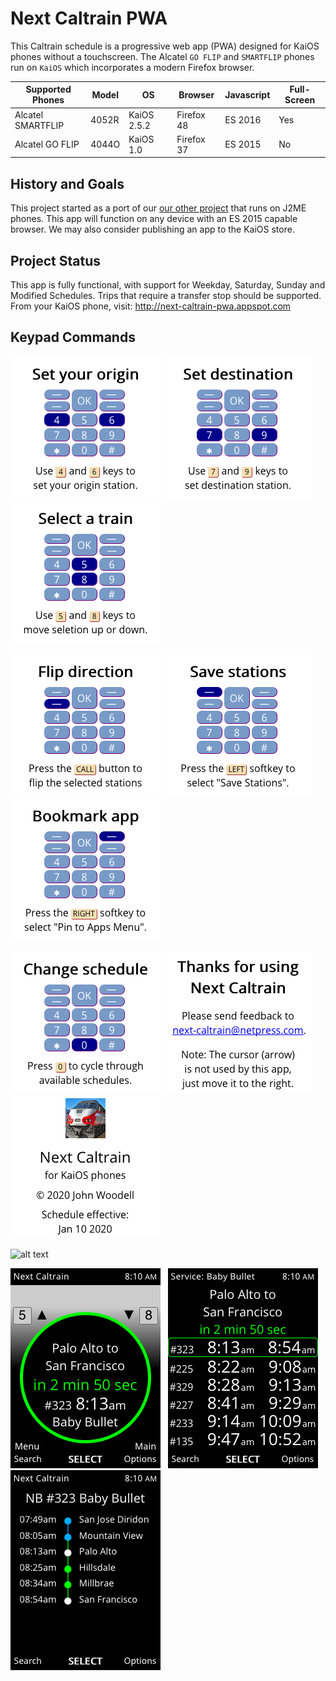 # Next Caltrain PWA

This Caltrain schedule is a progressive web app (PWA) designed for KaiOS phones without a touchscreen.
The Alcatel `GO FLIP` and `SMARTFLIP` phones run on `KaiOS` which incorporates a modern Firefox browser.

| Supported Phones  | Model | OS          | Browser    | Javascript | Full-Screen |
| ----------------- | ------|------------ | ---------- | ---------- | ----------- |
| Alcatel SMARTFLIP | 4052R | KaiOS 2.5.2 | Firefox 48 | ES 2016    | Yes         |
| Alcatel GO FLIP   | 4044O | KaiOS 1.0   | Firefox 37 | ES 2015    | No          |

## History and Goals

This project started as a port of our [our other project](https://github.com/woodie/Caltrain-Schedule-MIDlet)
that runs on J2ME phones. This app will function on any device with an ES 2015 capable browser.
We may also consider publishing an app to the KaiOS store.

## Project Status

This app is fully functional, with support for Weekday, Saturday, Sunday and Modified Schedules.
Trips that require a transfer stop should be supported. From your KaiOS phone, visit:
http://next-caltrain-pwa.appspot.com

## Keypad Commands

![alt text](https://raw.githubusercontent.com/woodie/next-caltrain-pwa/master/docs/help0.png)
![alt text](https://raw.githubusercontent.com/woodie/next-caltrain-pwa/master/docs/help1.png)
![alt text](https://raw.githubusercontent.com/woodie/next-caltrain-pwa/master/docs/help2.png)

![alt text](https://raw.githubusercontent.com/woodie/next-caltrain-pwa/master/docs/help3.png)
![alt text](https://raw.githubusercontent.com/woodie/next-caltrain-pwa/master/docs/help4.png)
![alt text](https://raw.githubusercontent.com/woodie/next-caltrain-pwa/master/docs/help5.png)

![alt text](https://raw.githubusercontent.com/woodie/next-caltrain-pwa/master/docs/help6.png)
![alt text](https://raw.githubusercontent.com/woodie/next-caltrain-pwa/master/docs/help7.png)
![alt text](https://raw.githubusercontent.com/woodie/next-caltrain-pwa/master/docs/about.png)

![alt text](https://raw.githubusercontent.com/woodie/next-caltrain-pwa/master/docs/phones.png)

![alt text](https://raw.githubusercontent.com/woodie/next-caltrain-pwa/master/docs/hero.png) &nbsp;
![alt text](https://raw.githubusercontent.com/woodie/next-caltrain-pwa/master/docs/grid.png) &nbsp;
![alt text](https://raw.githubusercontent.com/woodie/next-caltrain-pwa/master/docs/trip.png)
